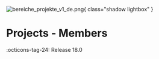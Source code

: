 ![bereiche_projekte_v1_de.png](assets/bereiche_projekte_v1_de.png){ class="shadow lightbox" }

# Projects - Members

:octicons-tag-24: Release 18.0